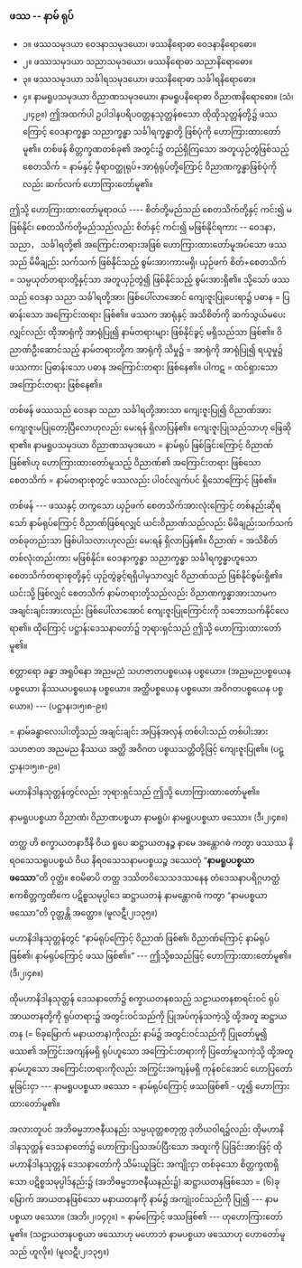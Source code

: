 ### ဖဿ -- နာမ် ရုပ်

- ၁။ ဖဿသမုဒယာ ဝေဒနာသမုဒယော၊ ဖဿနိရောဓာ ဝေဒနာနိရောဓော။
- ၂။ ဖဿသမုဒယာ သညာသမုဒယော၊ ဖဿနိရောဓာ သညာနိရောဓော။
- ၃။ ဖဿသမုဒယာ သင်္ခါရသမုဒယော၊ ဖဿနိရောဓာ သင်္ခါရနိရောဓော။
- ၄။ နာမရူပသမုဒယာ ဝိညာဏသမုဒယော၊ နာမရူပနိရောဓာ ဝိညာဏနိရောဓော။ (သံ၊၂၊၄၉။)
ဤအထက်ပါ ဥပါဒါနပရိပဝတ္တနသုတ္တန်စသော ထိုထိုသုတ္တန်တို့၌ ဖဿကြောင့် ဝေဒနာက္ခန္ဓာ သညာက္ခန္ဓာ သင်္ခါရက္ခန္ဓာတို့ ဖြစ်ပုံကို ဟောကြားထားတော်မူ၏။ 
တစ်ဖန် စိတ္တက္ခဏတစ်ခု၏ အတွင်း၌ တည်ရှိကြသော အတူယှဉ်တွဲဖြစ်သည့် စေတသိက် = နာမ်နှင့် မှီရာဝတ္ထုရုပ်+အာရုံရုပ်တို့ကြောင့် ဝိညာဏက္ခန္ဓာဖြစ်ပုံကိုလည်း ဆက်လက် ဟောကြားတော်မူ၏။

ဤသို့ ဟောကြားထားတော်မူရာဝယ် ---- စိတ်တို့မည်သည် စေတသိက်တို့နှင့် ကင်း၍ မဖြစ်နိုင်၊ စေတသိက်တို့မည်သည်လည်း စိတ်နှင့် ကင်း၍ မဖြစ်နိုင်ရကား -- ဝေဒနာ， သညာ， သင်္ခါရတို့၏ အကြောင်းတရားအဖြစ် ဟောကြားထားတော်မူအပ်သော ဖဿသည် မိမိချည်း သက်သက် ဖြစ်နိုင်သည့် စွမ်းအားကားမရှိ၊ ယှဉ်ဖက် စိတ်+စေတသိက် = သမ္ပယုတ်တရားတို့နှင့်သာ အတူယှဉ်တွဲ၍ ဖြစ်နိုင်သည့် စွမ်းအားရှိ၏။ 
သို့သော် ဖဿသည် ဝေဒနာ သညာ သင်္ခါရတို့အား ဖြစ်ပေါ်လာအောင် ကျေးဇူးပြုပေးရာ၌ ပဓာန = ပြဓာန်းသော အကြောင်းတရား ဖြစ်၏။ 
ဖဿက အာရုံနှင့် အသိစိတ်ကို ဆက်သွယ်မပေးလျှင်လည်း ထိုအာရုံကို အာရုံပြု၍ နာမ်တရားများ ဖြစ်နိုင်ခွင့် မရှိသည်သာ ဖြစ်၏။ 
ဝိညာဏ်ဦးဆောင်သည့် နာမ်တရားတို့က အာရုံကို သိမှု၌ = အာရုံကို အာရုံပြု၍ ရယူမှု၌ ဖဿကား ပြဓာန်းသော ပဓာန အကြောင်းတရား ဖြစ်နေ၏။ 
ပါကဋ = ထင်ရှားသော အကြောင်းတရား ဖြစ်နေ၏။

တစ်ဖန် ဖဿသည် ဝေဒနာ သညာ သင်္ခါရတို့အားသာ ကျေးဇူးပြု၍ ဝိညာဏ်အား ကျေးဇူးမပြုတော့ပြီလောဟုလည်း မေးရန် ရှိလာပြန်၏။ 
ကျေးဇူးပြုသည်သာဟု ဖြေဆိုရာ၏။ 
နာမရူပသမုဒယာ ဝိညာဏသမုဒယော = နာမ်ရုပ် ဖြစ်ခြင်းကြောင့် ဝိညာဏ်ဖြစ်၏ဟု ဟောကြားထားတော်မူသည့် ဝိညာဏ်၏ အကြောင်းတရား ဖြစ်သော စေတသိက် = နာမ်တရားစုတွင် ဖဿလည်း ပါဝင်လျက်ပင် ရှိသောကြောင့် ဖြစ်၏။

တစ်ဖန် --- ဖဿနှင့် တကွသော ယှဉ်ဖက် စေတသိက်အားလုံးကြောင့် တစ်နည်းဆိုရသော် နာမ်ရုပ်ကြောင့် ဝိညာဏ်ဖြစ်ရလျှင် ယင်းဝိညာဏ်သည်လည်း မိမိချည်းသက်သက် တစ်ခုတည်းသာ ဖြစ်ပါသလားဟုလည်း မေးရန် ရှိလာပြန်၏။ 
ဝိညာဏ် = အသိစိတ် တစ်လုံးတည်းကား မဖြစ်နိုင်။ 
ဝေဒနာက္ခန္ဓာ သညာက္ခန္ဓာ သင်္ခါရက္ခန္ဓာဟူသော စေတသိက်တရားစုတို့နှင့် ယှဉ်တွဲခွင့်ရရှိပါမှသာလျှင် ဝိညာဏ်သည် ဖြစ်နိုင်စွမ်းရှိ၏။ 
ယင်းသို့ ဖြစ်လျှင် စေတသိက် နာမ်တရားတို့သည်လည်း ဝိညာဏက္ခန္ဓာအားသာမက အချင်းချင်းအားလည်း ဖြစ်ပေါ်လာအောင် ကျေးဇူးပြုကြောင်းကို သဘောသက်နိုင်လေရာ၏။ 
ထိုကြောင့် ပဋ္ဌာန်းဒေသနာတော်၌ ဘုရားရှင်သည် ဤသို့ ဟောကြားထားတော်မူ၏။

စတ္တာရော ခန္ဓာ အရူပိနော အညမညံ သဟဇာတပစ္စယေန ပစ္စယော။ (အညမညပစ္စယေန ပစ္စယော၊ နိဿယပစ္စယေန ပစ္စယော။ အတ္ထိပစ္စယေန ပစ္စယော၊ အဝိဂတပစ္စယေန ပစ္စယော။) --- (ပဋ္ဌာန၊၁၊၅၊၈-၉။)

= နာမ်ခန္ဓာလေးပါးတို့သည် အချင်းချင်း အပြန်အလှန် တစ်ပါးသည် တစ်ပါးအား သဟဇာတ အညမည နိဿယ အတ္ထိ အဝိဂတ ပစ္စယသတ္တိတို့ဖြင့် ကျေးဇူးပြု၏။ (ပဋ္ဌာန၊၁၊၅၊၈-၉။)

မဟာနိဒါနသုတ္တန်တွင်လည်း ဘုရားရှင်သည် ဤသို့ ဟောကြားထားတော်မူ၏။

နာမရူပပစ္စယာ ဝိညာဏံ၊ ဝိညာဏပစ္စယာ နာမရူပံ၊ နာမရူပပစ္စယာ ဖဿော။ (ဒီ၊၂၊၄၈။)

တတ္ထ ဟိ စက္ခာယတနာဒီနိ ဝိယ ရူပေ ဆဋ္ဌာယတနဉ္စ နာမေ အန္တောဂဓံ ကတွာ ဖဿဿ နိရဝသေသရူပပစ္စယံ ဝိယ နိရဝသေသနာမပစ္စယဉ္စ ဒဿေတုံ “**နာမရူပပစ္စယာ ဖဿော**”တိ ဝုတ္တံ။ ဧဝမိဓာပိ တတ္ထ ဒဿိတဝိသေသဒဿနေန တံဒေသနာပရိဂ္ဂဟတ္ထံ ဧကစိတ္တက္ခဏိကေ ပဋိစ္စသမုပ္ပါဒေ ဆဋ္ဌာယတနံ နာမန္တောဂဓံ ကတွာ “နာမပစ္စယာ ဖဿော”တိ ဝုတ္တန္တိ အတ္ထော။ (မူလဋီ၊၂၊၁၃၅။)

မဟာနိဒါနသုတ္တန်တွင် “နာမ်ရုပ်ကြောင့် ဝိညာဏ် ဖြစ်၏၊ ဝိညာဏ်ကြောင့် နာမ်ရုပ် ဖြစ်၏၊ နာမ်ရုပ်ကြောင့် ဖဿ ဖြစ်၏။” --- ဤသို့စသည်ဖြင့် ဟောကြားထားတော်မူ၏။ (ဒီ၊၂၊၄၈။)

ထိုမဟာနိဒါနသုတ္တန် ဒေသနာတော်၌ စက္ခာယတနစသည့် သဠာယတနစာရင်းဝင် ရုပ်အာယတနတို့ကို ရုပ်တရား၌ အတွင်းဝင်သည်ကို ပြုအပ်ကုန်သကဲ့သို့ ထို့အတူ ဆဋ္ဌာယတန (= ၆ခုမြောက် မနာယတန)ကိုလည်း နာမ်၌ အတွင်းဝင်သည်ကို ပြုတော်မူ၍ ဖဿ၏ အကြွင်းအကျန်မရှိ ရုပ်ဟူသော အကြောင်းတရားကို ပြတော်မူသကဲ့သို့ ထို့အတူ နာမ်ဟူသော အကြောင်းတရားကိုလည်း အကြွင်းအကျန်မရှိ ကုန်စင်အောင် ဟောပြတော်မူခြင်းငှာ --- နာမရူပပစ္စယာ ဖဿော = နာမ်ရုပ်ကြောင့် ဖဿဖြစ်၏ - ဟူ၍ ဟောကြားထားတော်မူ၏။

အလားတူပင် အဘိဓမ္မဘာဇနီယနည်း သမ္ပယုတ္တစတုက္က ဒုတိယဝါရ၌လည်း ထိုမဟာနိဒါနသုတ္တန် ဒေသနာတော်၌ ဟောကြားပြသအပ်ပြီးသော အထူးကို ပြခြင်းအားဖြင့် ထိုမဟာနိဒါနသုတ္တန် ဒေသနာတော်ကို သိမ်းယူခြင်း အကျိုးငှာ တစ်ခုသော စိတ္တက္ခဏရှိသော ပဋိစ္စသမုပ္ပါဒ်နည်း၌ (အဘိဓမ္မဘာဇနီယနည်း၌) ဆဋ္ဌာယတနဖြစ်သော = (၆)ခုမြောက် အာယတနဖြစ်သော မနာယတနကို နာမ်၌ အကျုံးဝင်သည်ကို ပြု၍ --- နာမပစ္စယာ ဖဿော။ (အဘိ၊၂၊၁၄၇။) = နာမ်ကြောင့် ဖဿဖြစ်၏ --- ဟုဟောကြားတော်မူ၏။ (သဠာယတနပစ္စယာ ဖဿောဟု မဟောဘဲ နာမပစ္စယာ ဖဿောဟု ဟောတော်မူသည် ဟူလို။) (မူလဋီ၊၂၊၁၃၅။)
